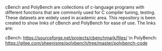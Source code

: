 cBench and PolyBench are collections of c-language programs with different functions that are commonly used for C compiler tuning, testing. These datasets are widely used in academic area. This repository is been created to show links of cBench and PolyBench for ease of use. The links are:

cBench: https://sourceforge.net/projects/cbenchmark/files/       \n
PolyBench: https://gitee.com/sheenisme/polybench/tree/master/polybench-code
